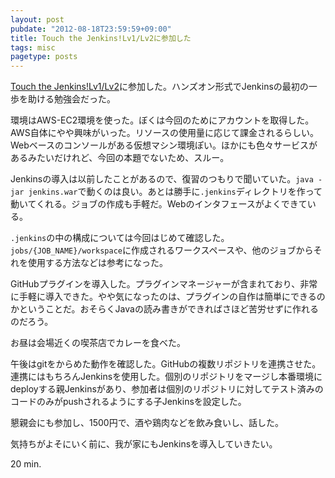 ```yaml
---
layout: post
pubdate: "2012-08-18T23:59:59+09:00"
title: Touch the Jenkins!Lv1/Lv2に参加した
tags: misc
pagetype: posts
---
```

[Touch the Jenkins!Lv1/Lv2](http://connpass.com/event/791/)に参加した。ハンズオン形式でJenkinsの最初の一歩を助ける勉強会だった。

環境はAWS-EC2環境を使った。ぼくは今回のためにアカウントを取得した。AWS自体にやや興味がいった。リソースの使用量に応じて課金されるらしい。Webベースのコンソールがある仮想マシン環境ぽい。ほかにも色々サービスがあるみたいだけれど、今回の本題でないため、スルー。

Jenkinsの導入は以前したことがあるので、復習のつもりで聞いていた。`java -jar jenkins.war`で動くのは良い。あとは勝手に`.jenkins`ディレクトリを作って動いてくれる。ジョブの作成も手軽だ。Webのインタフェースがよくできている。

`.jenkins`の中の構成については今回はじめて確認した。`jobs/{JOB_NAME}/workspace`に作成されるワークスペースや、他のジョブからそれを使用する方法などは参考になった。

GitHubプラグインを導入した。プラグインマネージャーが含まれており、非常に手軽に導入できた。やや気になったのは、プラグインの自作は簡単にできるのかということだ。おそらくJavaの読み書きができればさほど苦労せずに作れるのだろう。

お昼は会場近くの喫茶店でカレーを食べた。

午後はgitをからめた動作を確認した。GitHubの複数リポジトリを連携させた。連携にはもちろんJenkinsを使用した。個別のリポジトリをマージし本番環境にdeployする親Jenkinsがあり、参加者は個別のリポジトリに対してテスト済みのコードのみがpushされるようにする子Jenkinsを設定した。

懇親会にも参加し、1500円で、酒や鶏肉などを飲み食いし、話した。

気持ちがよそにいく前に、我が家にもJenkinsを導入していきたい。

20 min.
